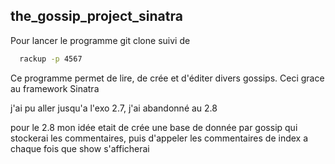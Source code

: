 ## the_gossip_project_sinatra

Pour lancer le programme git clone suivi de 
```bash
  rackup -p 4567
```
Ce programme permet de lire, de crée et d'éditer divers gossips.
Ceci grace au framework Sinatra
    
j'ai pu aller jusqu'a l'exo 2.7, j'ai abandonné au 2.8


pour le 2.8 mon idée etait de crée une base de donnée par gossip qui stockerai les commentaires, puis d'appeler 
les commentaires de index a chaque fois que show s'afficherai